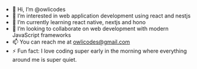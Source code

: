 - 👋 Hi, I’m @owlicodes
- 👀 I’m interested in web application development using react and nestjs
- 🌱 I’m currently learning react native, nextjs and hono
- 💞️ I’m looking to collaborate on web development with modern JavaScript frameworks
- 📫 You can reach me at owlicodes@gmail.com
- ⚡ Fun fact: I love coding super early in the morning where everything around me is super quiet.

<!---
owlicodes/owlicodes is a ✨ special ✨ repository because its `README.md` (this file) appears on your GitHub profile.
You can click the Preview link to take a look at your changes.
--->
